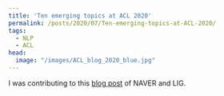 ```yaml
---
title: 'Ten emerging topics at ACL 2020'
permalink: /posts/2020/07/Ten-emerging-topics-at-ACL-2020/
tags:
  - NLP
  - ACL
head:
  image: "/images/ACL_blog_2020_blue.jpg"
---
```


I was contributing to this [blog post](https://europe.naverlabs.com/blog/ten-emerging-topics-at-acl-2020/) of NAVER and LIG.
